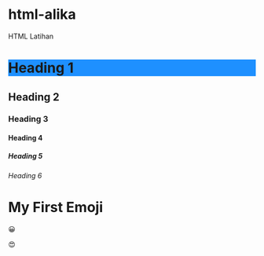 # html-alika
HTML Latihan

<h1 style="background-color:DodgerBlue;">Heading 1</h1>
<h2>Heading 2</h2>
<h3>Heading 3</h3>
<h4>Heading 4</h4>
<h5>Heading 5</h5>
<h6>Heading 6</h6>

<html>
<meta charset="UTF-8">
<body>

<h1>My First Emoji</h1>

<p>&#128512;</p>
<p>&#128525;</p>

</body>
</html>
